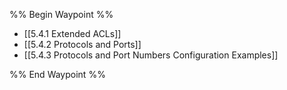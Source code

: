 %% Begin Waypoint %%
- [[5.4.1 Extended ACLs]]
- [[5.4.2 Protocols and Ports]]
- [[5.4.3 Protocols and Port Numbers Configuration Examples]]

%% End Waypoint %%

